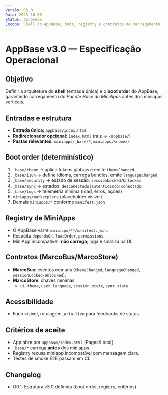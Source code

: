 ```yaml
---
Versão: R3.0
Data: 2025-10-08
Status: aprovado
Escopo: Shell do AppBase, boot, registry e contratos de carregamento
---
```

# AppBase v3.0 — Especificação Operacional

## Objetivo
Definir a arquitetura do **shell** (entrada única) e o **boot order** do AppBase, garantindo carregamento do *Pacote Base de MiniApps* antes dos miniapps verticais.

## Entradas e estrutura
- **Entrada única:** `appbase/index.html`
- **Redirecionador opcional:** `index.html` (raiz → `/appbase/`)
- **Pastas relevantes:** `miniapps/_base/*`, `miniapps/<nome>/`

## Boot order (determinístico)
1. `_base/theme` → aplica tokens globais e emite `themeChanged`
2. `_base/i18n` → define idioma, carrega bundles, emite `languageChanged`
3. `_base/security` → estado de sessão; `sessionLocked/Unlocked`
4. `_base/sync` → estados: `desconectado|autenticando|conectado`
5. `_base/logs` → telemetria mínima (load, erros, ações)
6. `miniapps/marketplace` (placeholder visível)
7. Demais `miniapps/*` conforme `manifest.json`

## Registry de MiniApps
- O AppBase varre `miniapps/**/manifest.json`.
- Respeita `dependsOn`, `loadOrder`, `permissions`.
- MiniApp incompatível: **não carrega**; loga e sinaliza na UI.

## Contratos (MarcoBus/MarcoStore)
- **MarcoBus**: eventos comuns (`themeChanged`, `languageChanged`, `sessionLocked/Unlocked`).
- **MarcoStore**: chaves mínimas
  - `ui.theme`, `user.language`, `session.state`, `sync.state`

## Acessibilidade
- Foco visível, rotulagem, `aria-live` para feedbacks de status.

## Critérios de aceite
- App abre por `appbase/index.html` (Pages/Local).
- `_base/*` carrega **antes** dos miniapps.
- Registry recusa miniapp incompatível com mensagem clara.
- Testes de smoke E2E passam em CI.



## Changelog
- O0.1: Estrutura v3.0 definida (boot order, registry, critérios).
